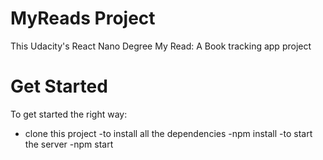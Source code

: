 # MyReads Project

This Udacity's React Nano Degree My Read: A Book tracking app project

# Get Started
To get started the right way:
- clone this project
-to install all the dependencies
-npm install
-to start the server 
-npm start
